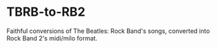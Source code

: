 # TBRB-to-RB2
Faithful conversions of The Beatles: Rock Band's songs, converted into Rock Band 2's midi/milo format.
